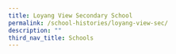 ```yaml
---
title: Loyang View Secondary School
permalink: /school-histories/loyang-view-sec/
description: ""
third_nav_title: Schools
---
```


